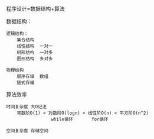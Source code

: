 程序设计=数据结构+算法

数据结构：

    逻辑结构：
        集合结构
        线性结构  一对一
        树形结构  一对多
        图形结构  多对多  

    物理结构
        顺序存储  数组
        链式存储   

算法效率

    时间复杂度 大O记法
        常数阶O(1) < 对数阶O(logn) < 线性阶O(n) < 平方阶O(n^2) 
                     while循环       for循环

    空间复杂度 存储空间